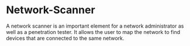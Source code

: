 # Network-Scanner
A network scanner is an important element for a network administrator as well as a penetration tester. It allows the user to map the network to find devices that are connected to the same network.
